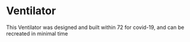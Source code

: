 # Ventilator
This Ventilator was designed and built within 72 for covid-19, and can be recreated in minimal time
